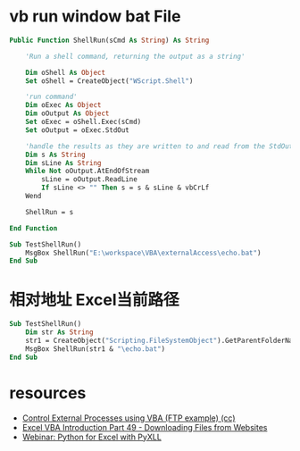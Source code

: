 # vb run window bat File 
```vb
Public Function ShellRun(sCmd As String) As String

    'Run a shell command, returning the output as a string'

    Dim oShell As Object
    Set oShell = CreateObject("WScript.Shell")

    'run command'
    Dim oExec As Object
    Dim oOutput As Object
    Set oExec = oShell.Exec(sCmd)
    Set oOutput = oExec.StdOut

    'handle the results as they are written to and read from the StdOut object'
    Dim s As String
    Dim sLine As String
    While Not oOutput.AtEndOfStream
        sLine = oOutput.ReadLine
        If sLine <> "" Then s = s & sLine & vbCrLf
    Wend

    ShellRun = s

End Function

Sub TestShellRun()
    MsgBox ShellRun("E:\workspace\VBA\externalAccess\echo.bat")
End Sub
```

# 相对地址 Excel当前路径 
```vb
Sub TestShellRun()
    Dim str As String
    str1 = CreateObject("Scripting.FileSystemObject").GetParentFolderName(ThisWorkbook.FullName)
    MsgBox ShellRun(str1 & "\echo.bat")
End Sub
```

# resources 
- [Control External Processes using VBA (FTP example) (cc)](https://www.youtube.com/watch?v=fMWWcoXnzHc)
- [Excel VBA Introduction Part 49 - Downloading Files from Websites](https://www.youtube.com/watch?v=JPezrWwvsJM)
- [Webinar: Python for Excel with PyXLL](https://www.youtube.com/watch?v=0RzTsvBIhaE)